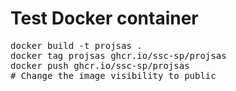 # Test Docker container
<pre>
docker build -t projsas .
docker tag projsas ghcr.io/ssc-sp/projsas
docker push ghcr.io/ssc-sp/projsas   
# Change the image visibility to public
</pre>